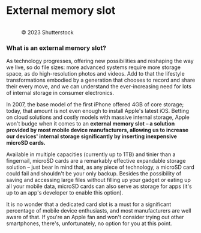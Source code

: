 # External memory slot

<figure><img src="https://images.versus.io/property/externalmemoryslot-1598487817345.variety.jpg" alt=""><figcaption><p>© 2023 Shutterstock</p></figcaption></figure>

### What is an external memory slot?

As technology progresses, offering new possibilities and reshaping the way we live, so do file sizes: more advanced systems require more storage space, as do high-resolution photos and videos. Add to that the lifestyle transformations embodied by a generation that chooses to record and share their every move, and we can understand the ever-increasing need for lots of internal storage in consumer electronics.

In 2007, the base model of the first iPhone offered 4GB of core storage; today, that amount is not even enough to install Apple's latest iOS. Betting on cloud solutions and costly models with massive internal storage, Apple won't budge when it comes to an **external memory slot – a solution provided by most mobile device manufacturers, allowing us to increase our devices' internal storage significantly by inserting inexpensive microSD cards.**

Available in multiple capacities (currently up to 1TB) and tinier than a fingernail, microSD cards are a remarkably effective expandable storage solution – just bear in mind that, as any piece of technology, a microSD card could fail and shouldn't be your only backup. Besides the possibility of saving and accessing large files without filling up your gadget or eating up all your mobile data, microSD cards can also serve as storage for apps (it's up to an app's developer to enable this option).

It is no wonder that a dedicated card slot is a must for a significant percentage of mobile device enthusiasts, and most manufacturers are well aware of that. If you're an Apple fan and won't consider trying out other smartphones, there's, unfortunately, no option for you at this point.

